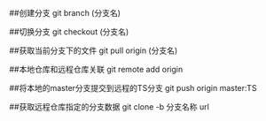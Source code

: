 ##创建分支 git branch (分支名)

##切换分支 git checkout (分支名)



##获取当前分支下的文件  git pull origin (分支名)



##本地仓库和远程仓库关联 git remote add origin <url>  

##将本地的master分支提交到远程的TS分支  git push origin master:TS

##获取远程仓库指定的分支数据   git clone  -b 分支名称  url